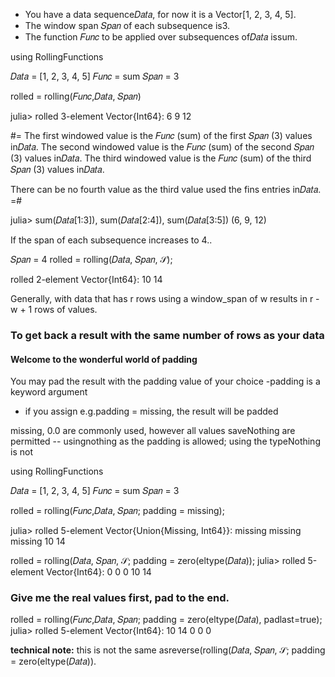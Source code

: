 
- You have a data sequence𝐷𝑎𝑡𝑎, for now it is a Vector[1, 2, 3, 4, 5].
- The window span 𝑆𝑝𝑎𝑛 of each subsequence is3.
- The function 𝐹𝑢𝑛𝑐 to be applied over subsequences of𝐷𝑎𝑡𝑎 issum.


using RollingFunctions

𝐷𝑎𝑡𝑎 = [1, 2, 3, 4, 5]
𝐹𝑢𝑛𝑐 = sum
𝑆𝑝𝑎𝑛 = 3

rolled = rolling(𝐹𝑢𝑛𝑐,𝐷𝑎𝑡𝑎, 𝑆𝑝𝑎𝑛)


julia> rolled
3-element Vector{Int64}:
  6
  9
 12

#=
The first  windowed value is the 𝐹𝑢𝑛𝑐 (sum) of the first  𝑆𝑝𝑎𝑛 (3) values in𝐷𝑎𝑡𝑎.
The second windowed value is the 𝐹𝑢𝑛𝑐 (sum) of the second 𝑆𝑝𝑎𝑛 (3) values in𝐷𝑎𝑡𝑎.
The third  windowed value is the 𝐹𝑢𝑛𝑐 (sum) of the third  𝑆𝑝𝑎𝑛 (3) values in𝐷𝑎𝑡𝑎.

There can be no fourth value as the third value used the fins entries in𝐷𝑎𝑡𝑎.
=#

julia> sum(𝐷𝑎𝑡𝑎[1:3]), sum(𝐷𝑎𝑡𝑎[2:4]), sum(𝐷𝑎𝑡𝑎[3:5])
(6, 9, 12)


If the span of each subsequence increases to 4..

𝑆𝑝𝑎𝑛 = 4
rolled = rolling(𝐷𝑎𝑡𝑎, 𝑆𝑝𝑎𝑛, 𝒮);

rolled
2-element Vector{Int64}:
 10
 14

Generally, with data that has r rows using a window_span of w results in r - w + 1 rows of values.


### To get back a result with the same number of rows as your data

#### Welcome to the wonderful world of padding

You may pad the result with the padding value of your choice
-padding is a keyword argument
- if you assign e.g.padding = missing, the result will be padded

missing, 0.0 are commonly used, however all values saveNothing are permitted
   -- usingnothing as the padding is allowed; using the typeNothing is not


using RollingFunctions

𝐷𝑎𝑡𝑎 = [1, 2, 3, 4, 5]
𝐹𝑢𝑛𝑐 = sum
𝑆𝑝𝑎𝑛 = 3

rolled = rolling(𝐹𝑢𝑛𝑐,𝐷𝑎𝑡𝑎, 𝑆𝑝𝑎𝑛; padding = missing);

julia> rolled
5-element Vector{Union{Missing, Int64}}:
   missing
   missing
   missing
 10
 14
 
rolled = rolling(𝐷𝑎𝑡𝑎, 𝑆𝑝𝑎𝑛, 𝒮; padding = zero(eltype(𝐷𝑎𝑡𝑎));
julia> rolled
5-element Vector{Int64}:
  0
  0
  0
 10
 14


### Give me the real values first, pad to the end.


rolled = rolling(𝐹𝑢𝑛𝑐,𝐷𝑎𝑡𝑎, 𝑆𝑝𝑎𝑛; padding = zero(eltype(𝐷𝑎𝑡𝑎), padlast=true);
julia> rolled
5-element Vector{Int64}:
 10
 14
  0
  0
  0


**technical note:** this is not the same asreverse(rolling(𝐷𝑎𝑡𝑎, 𝑆𝑝𝑎𝑛, 𝒮; padding = zero(eltype(𝐷𝑎𝑡𝑎)).

